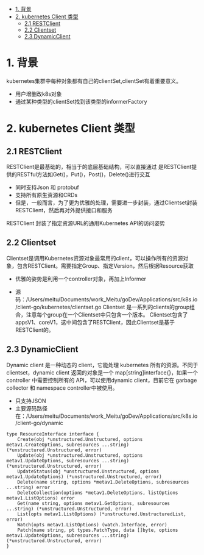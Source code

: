 <!-- TOC -->

- [1. 背景](#1-背景)
- [2. kubernetes Client 类型](#2-kubernetes-client-类型)
    - [2.1 RESTClient](#21-restclient)
    - [2.2 Clientset](#22-clientset)
    - [2.3 DynamicClient](#23-dynamicclient)

<!-- /TOC -->
# 1. 背景
kubernetes集群中每种对象都有自己的clientSet,clientSet有着重要意义。
* 用户增删改k8s对象
* 通过某种类型的clientSet找到该类型的informerFactory

# 2. kubernetes Client 类型
## 2.1 RESTClient
RESTClient是最基础的，相当于的底层基础结构，可以直接通过 是RESTClient提供的RESTful方法如Get()，Put()，Post()，Delete()进行交互

* 同时支持Json 和 protobuf
* 支持所有原生资源和CRDs
* 但是，一般而言，为了更为优雅的处理，需要进一步封装，通过Clientset封装RESTClient，然后再对外提供接口和服务

RESTClient 封装了指定资源URL的通用Kubernetes API的访问姿势

## 2.2 Clientset
Clientset是调用Kubernetes资源对象最常用的client，可以操作所有的资源对象，包含RESTClient。需要指定Group、指定Version，然后根据Resource获取

* 优雅的姿势是利用一个controller对象，再加上Informer

* 源码：/Users/meitu/Documents/work_Meitu/goDev/Applications/src/k8s.io/client-go/kubernetes/clientset.go
Clientset 是一系列的clients的group组合，注意每个group在一个Clientset中只包含一个版本。
Clientset包含了appsV1、coreV1，这中间包含了RESTClient，因此Clientset是基于RESTClient的。


## 2.3 DynamicClient
Dynamic client 是一种动态的 client，它能处理 kubernetes 所有的资源。不同于 clientset，dynamic client 返回的对象是一个 map[string]interface{}，如果一个 controller 中需要控制所有的 API，可以使用dynamic client，目前它在 garbage collector 和 namespace controller中被使用。

* 只支持JSON
* 主要源码路径在：/Users/meitu/Documents/work_Meitu/goDev/Applications/src/k8s.io/client-go/dynamic
```
type ResourceInterface interface {
	Create(obj *unstructured.Unstructured, options metav1.CreateOptions, subresources ...string) (*unstructured.Unstructured, error)
	Update(obj *unstructured.Unstructured, options metav1.UpdateOptions, subresources ...string) (*unstructured.Unstructured, error)
	UpdateStatus(obj *unstructured.Unstructured, options metav1.UpdateOptions) (*unstructured.Unstructured, error)
	Delete(name string, options *metav1.DeleteOptions, subresources ...string) error
	DeleteCollection(options *metav1.DeleteOptions, listOptions metav1.ListOptions) error
	Get(name string, options metav1.GetOptions, subresources ...string) (*unstructured.Unstructured, error)
	List(opts metav1.ListOptions) (*unstructured.UnstructuredList, error)
	Watch(opts metav1.ListOptions) (watch.Interface, error)
	Patch(name string, pt types.PatchType, data []byte, options metav1.UpdateOptions, subresources ...string) (*unstructured.Unstructured, error)
}
```